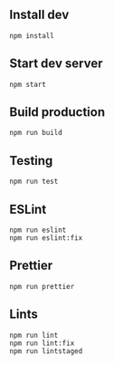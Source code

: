 ## Install dev

    npm install

## Start dev server

    npm start

## Build production

    npm run build

## Testing

    npm run test

## ESLint

    npm run eslint
    npm run eslint:fix

## Prettier

    npm run prettier

## Lints

    npm run lint
    npm run lint:fix
    npm run lintstaged
